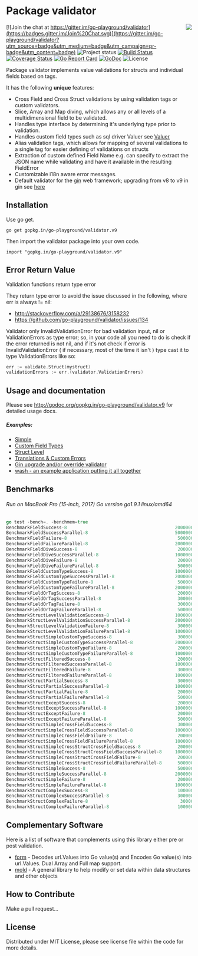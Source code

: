 Package validator
================
<img align="right" src="https://raw.githubusercontent.com/go-playground/validator/v9/logo.png">[![Join the chat at https://gitter.im/go-playground/validator](https://badges.gitter.im/Join%20Chat.svg)](https://gitter.im/go-playground/validator?utm_source=badge&utm_medium=badge&utm_campaign=pr-badge&utm_content=badge)
![Project status](https://img.shields.io/badge/version-9.8.0-green.svg)
[![Build Status](https://semaphoreci.com/api/v1/joeybloggs/validator/branches/v9/badge.svg)](https://semaphoreci.com/joeybloggs/validator)
[![Coverage Status](https://coveralls.io/repos/go-playground/validator/badge.svg?branch=v9&service=github)](https://coveralls.io/github/go-playground/validator?branch=v9)
[![Go Report Card](https://goreportcard.com/badge/github.com/go-playground/validator)](https://goreportcard.com/report/github.com/go-playground/validator)
[![GoDoc](https://godoc.org/gopkg.in/go-playground/validator.v9?status.svg)](https://godoc.org/gopkg.in/go-playground/validator.v9)
![License](https://img.shields.io/dub/l/vibe-d.svg)

Package validator implements value validations for structs and individual fields based on tags.

It has the following **unique** features:

-   Cross Field and Cross Struct validations by using validation tags or custom validators.  
-   Slice, Array and Map diving, which allows any or all levels of a multidimensional field to be validated.  
-   Handles type interface by determining it's underlying type prior to validation.
-   Handles custom field types such as sql driver Valuer see [Valuer](https://golang.org/src/database/sql/driver/types.go?s=1210:1293#L29)
-   Alias validation tags, which allows for mapping of several validations to a single tag for easier defining of validations on structs
-   Extraction of custom defined Field Name e.g. can specify to extract the JSON name while validating and have it available in the resulting FieldError
-   Customizable i18n aware error messages.
-   Default validator for the [gin](https://github.com/gin-gonic/gin) web framework; upgrading from v8 to v9 in gin see [here](https://github.com/go-playground/validator/tree/v9/_examples/gin-upgrading-overriding)

Installation
------------

Use go get.

	go get gopkg.in/go-playground/validator.v9

Then import the validator package into your own code.

	import "gopkg.in/go-playground/validator.v9"

Error Return Value
-------

Validation functions return type error

They return type error to avoid the issue discussed in the following, where err is always != nil:

* http://stackoverflow.com/a/29138676/3158232
* https://github.com/go-playground/validator/issues/134

Validator only InvalidValidationError for bad validation input, nil or ValidationErrors as type error; so, in your code all you need to do is check if the error returned is not nil, and if it's not check if error is InvalidValidationError ( if necessary, most of the time it isn't ) type cast it to type ValidationErrors like so:

```go
err := validate.Struct(mystruct)
validationErrors := err.(validator.ValidationErrors)
 ```

Usage and documentation
------

Please see http://godoc.org/gopkg.in/go-playground/validator.v9 for detailed usage docs.

##### Examples:

- [Simple](https://github.com/go-playground/validator/blob/v9/_examples/simple/main.go)
- [Custom Field Types](https://github.com/go-playground/validator/blob/v9/_examples/custom/main.go)
- [Struct Level](https://github.com/go-playground/validator/blob/v9/_examples/struct-level/main.go)
- [Translations & Custom Errors](https://github.com/go-playground/validator/blob/v9/_examples/translations/main.go)
- [Gin upgrade and/or override validator](https://github.com/go-playground/validator/tree/v9/_examples/gin-upgrading-overriding)
- [wash - an example application putting it all together](https://github.com/bluesuncorp/wash)

Benchmarks
------
###### Run on MacBook Pro (15-inch, 2017) Go version go1.9.1 linux/amd64
```go
go test -bench=. -benchmem=true
BenchmarkFieldSuccess-8                                       	20000000	        87.2 ns/op	       0 B/op	       0 allocs/op
BenchmarkFieldSuccessParallel-8                               	50000000	        26.1 ns/op	       0 B/op	       0 allocs/op
BenchmarkFieldFailure-8                                       	 5000000	       299 ns/op	     208 B/op	       4 allocs/op
BenchmarkFieldFailureParallel-8                               	20000000	       100 ns/op	     208 B/op	       4 allocs/op
BenchmarkFieldDiveSuccess-8                                   	 2000000	       645 ns/op	     201 B/op	      11 allocs/op
BenchmarkFieldDiveSuccessParallel-8                           	10000000	       198 ns/op	     201 B/op	      11 allocs/op
BenchmarkFieldDiveFailure-8                                   	 2000000	       876 ns/op	     412 B/op	      16 allocs/op
BenchmarkFieldDiveFailureParallel-8                           	 5000000	       268 ns/op	     413 B/op	      16 allocs/op
BenchmarkFieldCustomTypeSuccess-8                             	10000000	       228 ns/op	      32 B/op	       2 allocs/op
BenchmarkFieldCustomTypeSuccessParallel-8                     	20000000	        70.0 ns/op	      32 B/op	       2 allocs/op
BenchmarkFieldCustomTypeFailure-8                             	 5000000	       286 ns/op	     208 B/op	       4 allocs/op
BenchmarkFieldCustomTypeFailureParallel-8                     	20000000	        95.6 ns/op	     208 B/op	       4 allocs/op
BenchmarkFieldOrTagSuccess-8                                  	 2000000	       857 ns/op	      16 B/op	       1 allocs/op
BenchmarkFieldOrTagSuccessParallel-8                          	 3000000	       397 ns/op	      16 B/op	       1 allocs/op
BenchmarkFieldOrTagFailure-8                                  	 3000000	       495 ns/op	     224 B/op	       5 allocs/op
BenchmarkFieldOrTagFailureParallel-8                          	 5000000	       376 ns/op	     224 B/op	       5 allocs/op
BenchmarkStructLevelValidationSuccess-8                       	10000000	       226 ns/op	      32 B/op	       2 allocs/op
BenchmarkStructLevelValidationSuccessParallel-8               	20000000	        68.4 ns/op	      32 B/op	       2 allocs/op
BenchmarkStructLevelValidationFailure-8                       	 3000000	       497 ns/op	     304 B/op	       8 allocs/op
BenchmarkStructLevelValidationFailureParallel-8               	10000000	       170 ns/op	     304 B/op	       8 allocs/op
BenchmarkStructSimpleCustomTypeSuccess-8                      	 3000000	       420 ns/op	      32 B/op	       2 allocs/op
BenchmarkStructSimpleCustomTypeSuccessParallel-8              	20000000	       124 ns/op	      32 B/op	       2 allocs/op
BenchmarkStructSimpleCustomTypeFailure-8                      	 2000000	       681 ns/op	     424 B/op	       9 allocs/op
BenchmarkStructSimpleCustomTypeFailureParallel-8              	10000000	       244 ns/op	     440 B/op	      10 allocs/op
BenchmarkStructFilteredSuccess-8                              	 2000000	       659 ns/op	     288 B/op	       9 allocs/op
BenchmarkStructFilteredSuccessParallel-8                      	10000000	       211 ns/op	     288 B/op	       9 allocs/op
BenchmarkStructFilteredFailure-8                              	 3000000	       482 ns/op	     256 B/op	       7 allocs/op
BenchmarkStructFilteredFailureParallel-8                      	10000000	       162 ns/op	     256 B/op	       7 allocs/op
BenchmarkStructPartialSuccess-8                               	 3000000	       564 ns/op	     256 B/op	       6 allocs/op
BenchmarkStructPartialSuccessParallel-8                       	10000000	       180 ns/op	     256 B/op	       6 allocs/op
BenchmarkStructPartialFailure-8                               	 2000000	       779 ns/op	     480 B/op	      11 allocs/op
BenchmarkStructPartialFailureParallel-8                       	 5000000	       268 ns/op	     480 B/op	      11 allocs/op
BenchmarkStructExceptSuccess-8                                	 2000000	       879 ns/op	     496 B/op	      12 allocs/op
BenchmarkStructExceptSuccessParallel-8                        	10000000	       163 ns/op	     240 B/op	       5 allocs/op
BenchmarkStructExceptFailure-8                                	 2000000	       734 ns/op	     464 B/op	      10 allocs/op
BenchmarkStructExceptFailureParallel-8                        	 5000000	       259 ns/op	     464 B/op	      10 allocs/op
BenchmarkStructSimpleCrossFieldSuccess-8                      	 3000000	       432 ns/op	      72 B/op	       3 allocs/op
BenchmarkStructSimpleCrossFieldSuccessParallel-8              	10000000	       129 ns/op	      72 B/op	       3 allocs/op
BenchmarkStructSimpleCrossFieldFailure-8                      	 2000000	       671 ns/op	     304 B/op	       8 allocs/op
BenchmarkStructSimpleCrossFieldFailureParallel-8              	10000000	       229 ns/op	     304 B/op	       8 allocs/op
BenchmarkStructSimpleCrossStructCrossFieldSuccess-8           	 2000000	       628 ns/op	      80 B/op	       4 allocs/op
BenchmarkStructSimpleCrossStructCrossFieldSuccessParallel-8   	10000000	       182 ns/op	      80 B/op	       4 allocs/op
BenchmarkStructSimpleCrossStructCrossFieldFailure-8           	 2000000	       872 ns/op	     320 B/op	       9 allocs/op
BenchmarkStructSimpleCrossStructCrossFieldFailureParallel-8   	 5000000	       267 ns/op	     320 B/op	       9 allocs/op
BenchmarkStructSimpleSuccess-8                                	 5000000	       274 ns/op	       0 B/op	       0 allocs/op
BenchmarkStructSimpleSuccessParallel-8                        	20000000	        79.0 ns/op	       0 B/op	       0 allocs/op
BenchmarkStructSimpleFailure-8                                	 2000000	       647 ns/op	     424 B/op	       9 allocs/op
BenchmarkStructSimpleFailureParallel-8                        	10000000	       224 ns/op	     424 B/op	       9 allocs/op
BenchmarkStructComplexSuccess-8                               	 1000000	      1557 ns/op	     128 B/op	       8 allocs/op
BenchmarkStructComplexSuccessParallel-8                       	 3000000	       473 ns/op	     128 B/op	       8 allocs/op
BenchmarkStructComplexFailure-8                               	  300000	      4373 ns/op	    3041 B/op	      53 allocs/op
BenchmarkStructComplexFailureParallel-8                       	 1000000	      1554 ns/op	    3041 B/op	      53 allocs/op
```

Complementary Software
----------------------

Here is a list of software that complements using this library either pre or post validation.

* [form](https://github.com/go-playground/form) - Decodes url.Values into Go value(s) and Encodes Go value(s) into url.Values. Dual Array and Full map support.
* [mold](https://github.com/go-playground/mold) - A general library to help modify or set data within data structures and other objects

How to Contribute
------

Make a pull request...

License
------
Distributed under MIT License, please see license file within the code for more details.

